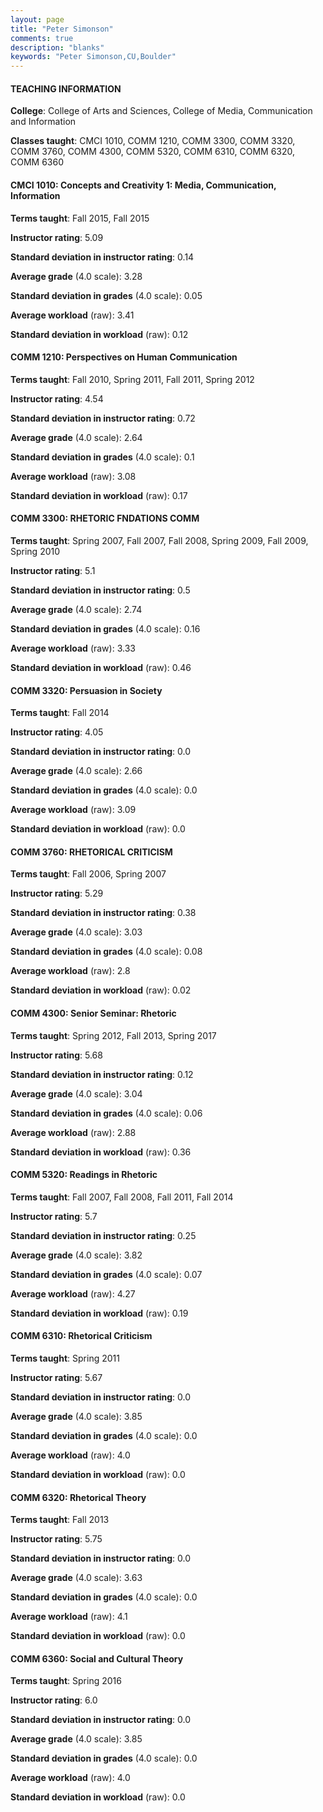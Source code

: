 ```yaml
---
layout: page
title: "Peter Simonson" 
comments: true
description: "blanks"
keywords: "Peter Simonson,CU,Boulder"
---
```

<head>
<script src="https://ajax.googleapis.com/ajax/libs/jquery/2.1.3/jquery.min.js"></script>
<script src="https://dl.dropboxusercontent.com/s/pc42nxpaw1ea4o9/highcharts.js?dl=0"></script>
<!-- <script src="../assets/js/highcharts.js"></script> -->
<style type="text/css">@font-face {
	font-family: "Bebas Neue";
	src: url(https://www.filehosting.org/file/details/544349/BebasNeue Regular.otf) format("opentype");
	}
	h1.Bebas { 
		font-family: "Bebas Neue", Verdana, Tahoma;
	}
</style>
</head>
	   
#### TEACHING INFORMATION

**College**: College of Arts and Sciences, College of Media, Communication and Information

**Classes taught**: CMCI 1010, COMM 1210, COMM 3300, COMM 3320, COMM 3760, COMM 4300, COMM 5320, COMM 6310, COMM 6320, COMM 6360

#### CMCI 1010: Concepts and Creativity 1: Media, Communication, Information

**Terms taught**: Fall 2015, Fall 2015

**Instructor rating**: 5.09

**Standard deviation in instructor rating**: 0.14

**Average grade** (4.0 scale): 3.28

**Standard deviation in grades** (4.0 scale): 0.05

**Average workload** (raw): 3.41

**Standard deviation in workload** (raw): 0.12

#### COMM 1210: Perspectives on Human Communication

**Terms taught**: Fall 2010, Spring 2011, Fall 2011, Spring 2012

**Instructor rating**: 4.54

**Standard deviation in instructor rating**: 0.72

**Average grade** (4.0 scale): 2.64

**Standard deviation in grades** (4.0 scale): 0.1

**Average workload** (raw): 3.08

**Standard deviation in workload** (raw): 0.17

#### COMM 3300: RHETORIC FNDATIONS COMM

**Terms taught**: Spring 2007, Fall 2007, Fall 2008, Spring 2009, Fall 2009, Spring 2010

**Instructor rating**: 5.1

**Standard deviation in instructor rating**: 0.5

**Average grade** (4.0 scale): 2.74

**Standard deviation in grades** (4.0 scale): 0.16

**Average workload** (raw): 3.33

**Standard deviation in workload** (raw): 0.46

#### COMM 3320: Persuasion in Society

**Terms taught**: Fall 2014

**Instructor rating**: 4.05

**Standard deviation in instructor rating**: 0.0

**Average grade** (4.0 scale): 2.66

**Standard deviation in grades** (4.0 scale): 0.0

**Average workload** (raw): 3.09

**Standard deviation in workload** (raw): 0.0

#### COMM 3760: RHETORICAL CRITICISM

**Terms taught**: Fall 2006, Spring 2007

**Instructor rating**: 5.29

**Standard deviation in instructor rating**: 0.38

**Average grade** (4.0 scale): 3.03

**Standard deviation in grades** (4.0 scale): 0.08

**Average workload** (raw): 2.8

**Standard deviation in workload** (raw): 0.02

#### COMM 4300: Senior Seminar: Rhetoric

**Terms taught**: Spring 2012, Fall 2013, Spring 2017

**Instructor rating**: 5.68

**Standard deviation in instructor rating**: 0.12

**Average grade** (4.0 scale): 3.04

**Standard deviation in grades** (4.0 scale): 0.06

**Average workload** (raw): 2.88

**Standard deviation in workload** (raw): 0.36

#### COMM 5320: Readings in Rhetoric

**Terms taught**: Fall 2007, Fall 2008, Fall 2011, Fall 2014

**Instructor rating**: 5.7

**Standard deviation in instructor rating**: 0.25

**Average grade** (4.0 scale): 3.82

**Standard deviation in grades** (4.0 scale): 0.07

**Average workload** (raw): 4.27

**Standard deviation in workload** (raw): 0.19

#### COMM 6310: Rhetorical Criticism

**Terms taught**: Spring 2011

**Instructor rating**: 5.67

**Standard deviation in instructor rating**: 0.0

**Average grade** (4.0 scale): 3.85

**Standard deviation in grades** (4.0 scale): 0.0

**Average workload** (raw): 4.0

**Standard deviation in workload** (raw): 0.0

#### COMM 6320: Rhetorical Theory

**Terms taught**: Fall 2013

**Instructor rating**: 5.75

**Standard deviation in instructor rating**: 0.0

**Average grade** (4.0 scale): 3.63

**Standard deviation in grades** (4.0 scale): 0.0

**Average workload** (raw): 4.1

**Standard deviation in workload** (raw): 0.0

#### COMM 6360: Social and Cultural Theory

**Terms taught**: Spring 2016

**Instructor rating**: 6.0

**Standard deviation in instructor rating**: 0.0

**Average grade** (4.0 scale): 3.85

**Standard deviation in grades** (4.0 scale): 0.0

**Average workload** (raw): 4.0

**Standard deviation in workload** (raw): 0.0

